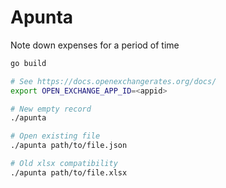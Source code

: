 # Apunta

Note down expenses for a period of time

```sh
go build

# See https://docs.openexchangerates.org/docs/
export OPEN_EXCHANGE_APP_ID=<appid>

# New empty record
./apunta

# Open existing file
./apunta path/to/file.json

# Old xlsx compatibility
./apunta path/to/file.xlsx
```
